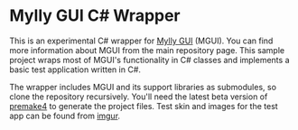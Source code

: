 # Mylly GUI C# Wrapper

This is an experimental C# wrapper for [Mylly GUI](https://github.com/teejii88/mgui) (MGUI). You can find more information about MGUI from the main repository page. This sample project wraps most of MGUI's functionality in C# classes and implements a basic test application written in C#.

The wrapper includes MGUI and its support libraries as submodules, so clone the repository recursively. You'll need the latest beta version of [premake4](http://industriousone.com/premake/download) to generate the project files. Test skin and images for the test app can be found from [imgur](http://imgur.com/a/oOgzn).
